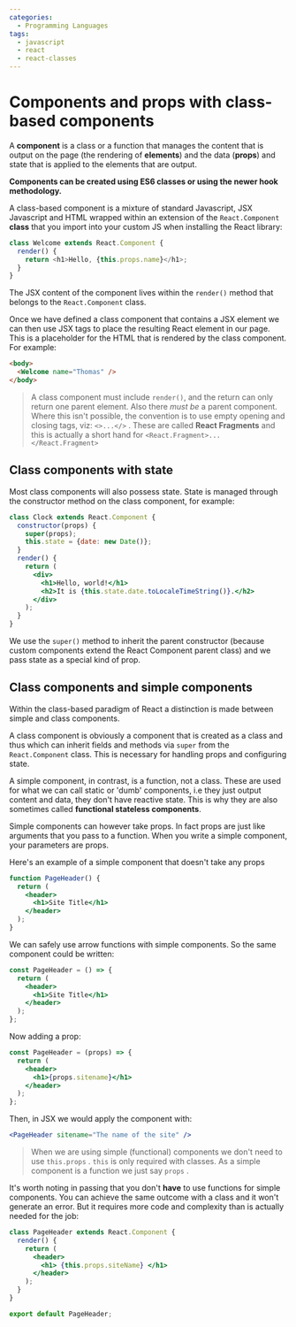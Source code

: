 ```yaml
---
categories:
  - Programming Languages
tags:
  - javascript
  - react
  - react-classes
---
```


# Components and props with class-based components

A **component** is a class or a function that manages the content that is output on the page (the rendering of **elements**) and the data (**props**) and state that is applied to the elements that are output.

**Components can be created using ES6 classes or using the newer hook methodology.**

A class-based component is a mixture of standard Javascript, JSX Javascript and HTML wrapped within an extension of the `React.Component` **class** that you import into your custom JS when installing the React library:

```js
class Welcome extends React.Component {
  render() {
    return <h1>Hello, {this.props.name}</h1>;
  }
}
```

The JSX content of the component lives within the `render()` method that belongs to the `React.Component` class.

Once we have defined a class component that contains a JSX element we can then use JSX tags to place the resulting React element in our page. This is a placeholder for the HTML that is rendered by the class component. For example:

```html
<body>
  <Welcome name="Thomas" />
</body>
```

> A class component must include `render()`, and the return can only return one parent element. Also there _must be_ a parent component. Where this isn't possible, the convention is to use empty opening and closing tags, viz: `<>...</>` . These are called **React Fragments** and this is actually a short hand for `<React.Fragment>...</React.Fragment>`

## Class components with state

Most class components will also possess state. State is managed through the constructor method on the class component, for example:

```jsx
class Clock extends React.Component {
  constructor(props) {
    super(props);
    this.state = {date: new Date()};
  }
  render() {
    return (
      <div>
        <h1>Hello, world!</h1>
        <h2>It is {this.state.date.toLocaleTimeString()}.</h2>
      </div>
    );
  }
}
```

We use the `super()` method to inherit the parent constructor (because custom components extend the React Component parent class) and we pass state as a special kind of prop.

## Class components and simple components

Within the class-based paradigm of React a distinction is made between simple and class components.

A class component is obviously a component that is created as a class and thus which can inherit fields and methods via `super` from the `React.Component` class. This is necessary for handling props and configuring state.

A simple component, in contrast, is a function, not a class. These are used for what we can call static or 'dumb' components, i.e they just output content and data, they don't have reactive state. This is why they are also sometimes called **functional stateless components**.

Simple components can however take props. In fact props are just like arguments that you pass to a function. When you write a simple component, your parameters are props.

Here's an example of a simple component that doesn't take any props

```jsx
function PageHeader() {
  return (
    <header>
      <h1>Site Title</h1>
    </header>
  );
}
```

We can safely use arrow functions with simple components. So the same component could be written:

```jsx
const PageHeader = () => {
  return (
    <header>
      <h1>Site Title</h1>
    </header>
  );
};
```

Now adding a prop:

```jsx
const PageHeader = (props) => {
  return (
    <header>
      <h1>{props.sitename}</h1>
    </header>
  );
};
```

Then, in JSX we would apply the component with:

```jsx
<PageHeader sitename="The name of the site" />
```

> When we are using simple (functional) components we don't need to use `this.props` . `this` is only required with classes. As a simple component is a function we just say `props` .

It's worth noting in passing that you don't **have** to use functions for simple components. You can achieve the same outcome with a class and it won't generate an error. But it requires more code and complexity than is actually needed for the job:

```jsx
class PageHeader extends React.Component {
  render() {
    return (
      <header>
        <h1> {this.props.siteName} </h1>
      </header>
    );
  }
}

export default PageHeader;
```

